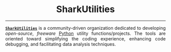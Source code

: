<h1 align = "center">SharkUtilities</h1>

---

<div align = "justify">

[**`SharkUtilities`**](https://github.com/sharkutilities) is a community-driven organization dedicated to developing *open-source*,
*freeware* [Python](https://www.python.org/) utility functions/projects. The tools are oriented toward simplifying the coding experience,
enhancing code debugging, and facilitating data analysis techniques.

</div>
